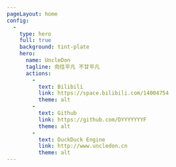 ```yaml
---
pageLayout: home
config:
  -
    type: hero
    full: true
    background: tint-plate
    hero:
      name: UncleDon
      tagline: 向往平凡 不甘平凡
      actions:
        -
          text: Bilibili
          link: https://space.bilibili.com/14004754
          theme: alt
        -
          text: Github
          link: https://github.com/DYYYYYYYF
          theme: alt
        -
          text: DuckDuck Engine
          link: http://www.uncledon.cn
          theme: alt
---
```

